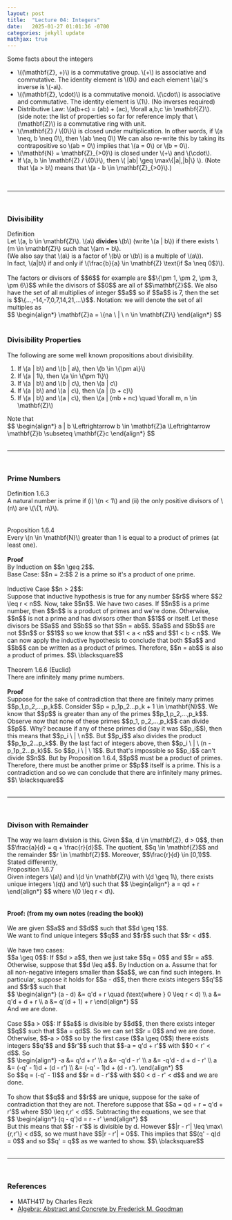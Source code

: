 ```yaml
---
layout: post
title:  "Lecture 04: Integers"
date:   2025-01-27 01:01:36 -0700
categories: jekyll update
mathjax: true
---
```

Some facts about the integers
<ul>
	<li>\((\mathbf{Z}, +)\) is a commutative group. \(+\) is associative and commutative. The identity element is \(0\) and each element \(a\)'s inverse is \(-a\).</li>
	<li>\((\mathbf{Z}, \cdot)\) is a commutative monoid. \(\cdot\) is associative and commutative. The identity element is \(1\). (No inverses required)</li>
	<li>Distributive Law: \(a(b+c) = (ab) + (ac), \forall a,b,c \in \mathbf{Z}\). (side note: the list of properties so far for reference imply that \(\mathbf{Z}\) is a commutative ring with unit.</li>
	<li>\(\mathbf{Z} / \{0\}\) is closed under multiplication. In other words, if \(a \neq, b \neq 0\), then \(ab \neq 0\) We can also re-write this by taking its contrapositive so \(ab = 0\) implies that \(a = 0\) or \(b = 0\).</li>
	<li>\(\mathbf{N} = \mathbf{Z}_{>0}\) is closed under \(+\) and \(\cdot\).</li>
	<li>If \(a, b \in \mathbf{Z} / \{0\}\), then \( |ab| \geq \max\{|a|,|b|\} \). (Note that \(a > b\) means that \(a - b \in \mathbf{Z}_{>0}\).)</li>
</ul>
<br>
<hr>
<br>
<!------------------------------------------------------------------------>
<h3>Divisibility</h3>
<div class="mintheaderdiv">
Definition
</div>
<div class="mintbodydiv">
Let \(a, b \in \mathbf{Z}\). \(a\) <b>divides</b> \(b\) (write \(a | b\)) if there exists \(m \in \mathbf{Z}\) such that \(am = b\).
<br>
(We also say that \(a\) is a factor of \(b\) or \(b\) is a multiple of \(a\)).
<br>
In fact, \(a|b\) if and only if \(\frac{b}{a} \in \mathbf{Z} \text{if $a \neq 0$}\).
</div>
<br>
The factors or divisors of $$6$$ for example are $$\{\pm 1, \pm 2, \pm 3, \pm 6\}$$ while the divisors of $$0$$ are all of $$\mathbf{Z}$$. We also have the set of all multiplies of integer $$a$$ so if $$a$$ is 7, then the set is $$\{...,-14,-7,0,7,14,21,...\}$$. Notation: we will denote the set of all multiples as
<div> 
$$
\begin{align*}
\mathbf{Z}a = \{na \ | \ n \in \mathbf{Z}\}
\end{align*}
$$
</div>
<br>
<!------------------------------------------------------------------------>
<h3>Divisibility Properties</h3>
The following are some well known propositions about divisibility.
<ol>
	<li>If \(a | b\) and \(b | a\), then \(b \in \{\pm a\}\)</li>
	<li>If \(a | 1\), then \(a \in \{\pm 1\}\)</li>
	<li>If \(a | b\) and \(b | c\), then \(a | c\)</li>
	<li>If \(a | b\) and \(a | c\), then \(a | (b + c)\)</li>
	<li>If \(a | b\) and \(a | c\), then \(a | (mb + nc) \quad \forall m, n \in \mathbf{Z}\)</li>
</ol>
Note that 
<div> 
$$
\begin{align*}
a | b \Leftrightarrow b \in \mathbf{Z}a \Leftrightarrow \mathbf{Z}b \subseteq \mathbf{Z}c
\end{align*}
$$
</div>
<br>
<hr>
<br>
<!------------------------------------------------------------------------>
<h3>Prime Numbers</h3>
<div class="mintheaderdiv">
Definition 1.6.3
</div>
<div class="mintbodydiv">
A natural number is prime if (i) \(n < 1\) and (ii) the only positive divisors of \(n\) are \(\{1, n\}\).
</div>
<br>
<br>
<!------------------------------------------------------------------------------->
<div class="peachheaderdiv">
Proposition 1.6.4
</div>
<div class="peachbodydiv">
Every \(n \in \mathbf{N}\) greater than 1 is equal to a product of primes (at least one).
</div>
<br>
<!------------------------------------------------------------------------------->
<b>Proof</b><br>
By Induction on $$n \geq 2$$. 
<br>
Base Case: $$n = 2:$$ 2 is a prime so it's a product of one prime.
<br>
<br>
Inductive Case $$n > 2$$: 
<br>
Suppose that inductive hypothesis is true for any number $$r$$ where $$2 \leq r < n$$. Now, take $$n$$. We have two cases. If $$n$$ is a prime number, then $$n$$ is a product of primes and we're done. Otherwise, $$n$$ is not a prime and has divisors other than $$1$$ or itself. Let these divisors be $$a$$ and $$b$$ so that $$n = ab$$. $$a$$ and $$b$$ are not $$n$$ or $$1$$ so we know that $$1 < a < n$$ and $$1 < b < n$$. We can now apply the inductive hypothesis to conclude that both $$a$$ and $$b$$ can be written as a product of primes. Therefore, $$n = ab$$ is also a product of primes. $$\ \blacksquare$$ 
<br>
<br>
<!------------------------------------------------------------------------------>
<div class="yellowheaderdiv">
Theorem 1.6.6 (Euclid)
</div>
<div class="yellowbodydiv">
There are infinitely many prime numbers.
</div>
<br>
<b>Proof</b>
<br>
Suppose for the sake of contradiction that there are finitely many primes $$p_1,p_2,...,p_k$$. Consider $$p = p_1p_2...p_k + 1 \in \mathbf{N}$$. We know that $$p$$ is greater than any of the primes $$p_1,p_2,...,p_k$$. Observe now that none of these primes $$p_1, p_2,...,p_k$$ can divide $$p$$. Why? because if any of these primes did (say it was $$p_i$$), then this means that $$p_i \ | \ n$$. But $$p_i$$ also divides the product $$p_1p_2...p_k$$. By the last fact of integers above, then $$p_i \ | \ (n - p_1p_2...p_k)$$. So $$p_i \ | \ 1$$. But that's impossible so $$p_i$$ can't divide $$n$$. But by Proposition 1.6.4, $$p$$ must be a product of primes. Therefore, there must be another prime or $$p$$ itself is a prime. This is a contradiction and so we can conclude that there are infinitely many primes. $$\ \blacksquare$$
<br>
<br>
<hr>
<br>
<!------------------------------------------------------------------------>
<h3>Divison with Remainder</h3>
The way we learn division is this. Given $$a, d \in \mathbf{Z}, d > 0$$, then $$\frac{a}{d} = q + \frac{r}{d}$$. The quotient, $$q \in \mathbf{Z}$$ and the remainder $$r \in \mathbf{Z}$$. Moreover, $$\frac{r}{d} \in [0,1)$$. Stated differently,
<br>
<div class="peachheaderdiv">
Proposition 1.6.7
</div>
<div class="peachbodydiv">
Given integers \(a\) and \(d \in \mathbf{Z}\) with \(d \geq 1\), there exists unique integers \(q\) and \(r\) such that 
$$
\begin{align*}
a = qd + r
\end{align*}
$$
where \(0 \leq r < d\). 
</div>
<!------------------------------------------------------------------------>
<br>
<br>
<b>Proof: (from my own notes (reading the book))</b>
<br>
<br>
We are given $$a$$ and $$d$$ such that $$d \geq 1$$. <br>
We want to find unique integers $$q$$ and $$r$$ such that $$r < d$$.
<br>
<br>
We have two cases:
<br>
$$a \geq 0$$: If $$d > a$$, then we just take $$q = 0$$ and $$r = a$$.<br>
Otherwise, suppose that $$d \leq a$$. By Induction on a. Assume that for all non-negative integers smaller than $$a$$, we can find such integers. In particular, suppose it holds for $$a - d$$, then there exists integers $$q'$$ and $$r$$ such that
<div> 
$$
\begin{align*}
(a - d) &= q'd + r \quad (\text{where } 0 \leq r < d) \\
a &= q'd + d + r \\
a &= q'(d + 1) + r 
\end{align*}
$$
</div>
And we are done.
<br>
<br>
Case $$a > 0$$: If $$a$$ is divisible by $$d$$, then there exists integer $$q$$ such that $$a = qd$$. So we can set $$r = 0$$ and we are done.
<br>
Otherwise, $$-a > 0$$ so by the first case ($$a \geq 0$$) there exists integers $$q'$$ and $$r'$$ such that $$-a = q'd + r'$$ with $$0 < r' < d$$. So
<div> 
$$
\begin{align*}
-a &= q'd + r' \\
a &= -q'd - r' \\
a &= -q'd - d + d - r' \\
a &= (-q' - 1)d + (d - r') \\
  &= (-q' - 1)d + (d - r').
\end{align*}
$$
</div>
So $$q = (-q' - 1)$$ and $$r = d - r'$$ with $$0 < d - r' < d$$ and we are done.
<br>
<br>
To show that $$q$$ and $$r$$ are unique, suppose for the sake of contradiction that they are not. Therefore suppose that $$a = qd + r = q'd + r'$$ where $$0 \leq r,r' < d$$. Subtracting the equations, we see that
<div> 
$$
\begin{align*}
(q - q')d = r - r'
\end{align*}
$$
</div>
But this means that $$r - r'$$ is divisible by d. However $$|r - r'| \leq \max\{r,r'\} < d$$, so we must have $$|r - r'| = 0$$. This implies that $$(q' - q)d = 0$$ and so $$q' = q$$ as we wanted to show. $$\ \blacksquare$$
<br>
<br>
<hr>
<br>
<!------------------------------------------------------------------------>
<h3>References</h3>
<ul>
<li>MATH417 by Charles Rezk</li>
<li><a href="https://homepage.divms.uiowa.edu/~goodman/algebrabook.dir/algebrabook.html">Algebra: Abstract and Concrete by Frederick M. Goodman</a></li>
</ul>






















